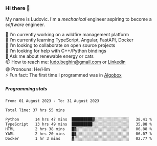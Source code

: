 ### Hi there 👋

My name is Ludovic. I'm a *mechanical* engineer aspiring to become a *software* engineer.

 🔭 I’m currently working on a wildfire management platform<br/>
 🌱 I’m currently learning TypeScript, Angular, FastAPI, Docker<br/>
 👯 I’m looking to collaborate on open source projects<br/>
 🤔 I’m looking for help with C++/Python bindings<br/>
 💬 Ask me about renewable energy or cats<br/>
 📫 How to reach me: ludo.beghin@gmail.com or [Linkedin](https://www.linkedin.com/in/ludovic-beghin/)<br/>
 😄 Pronouns: He/Him<br/>
 ⚡ Fun fact: The first time I programmed was in [Algobox](https://fr.wikipedia.org/wiki/Algobox)<br/>

##### Programming stats
<!--START_SECTION:waka-->

```txt
From: 01 August 2023 - To: 31 August 2023

Total Time: 37 hrs 55 mins

Python       14 hrs 47 mins  █████████▓░░░░░░░░░░░░░░░   38.41 %
TypeScript   13 hrs 49 mins  █████████░░░░░░░░░░░░░░░░   35.88 %
HTML         2 hrs 38 mins   █▓░░░░░░░░░░░░░░░░░░░░░░░   06.88 %
YAML         2 hrs 20 mins   █▓░░░░░░░░░░░░░░░░░░░░░░░   06.07 %
Docker       1 hr 3 mins     ▓░░░░░░░░░░░░░░░░░░░░░░░░   02.77 %
```

<!--END_SECTION:waka-->
